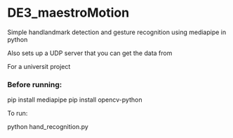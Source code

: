 # DE3_maestroMotion

Simple handlandmark detection and gesture recognition using mediapipe in python

Also sets up a UDP server that you can get the data from

For a universit project

### Before running:

pip install mediapipe
pip install opencv-python

To run:

python hand_recognition.py
